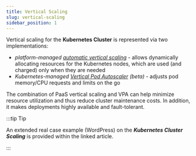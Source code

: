 ```yaml
---
title: Vertical Scaling
slug: vertical-scaling
sidebar_position: 1
---
```


<!-- ## Kubernetes Cluster: Vertical Scaling -->

Vertical scaling for the **Kubernetes Cluster** is represented via two implementations:

- _platform-managed [automatic vertical scaling](/application-setting/scaling-and-clustering/automatic-vertical-scaling)_ - allows dynamically allocating resources for the Kubernetes nodes, which are used (and charged) only when they are needed
- _Kubernetes-managed [Vertical Pod Autoscaler](https://cloud.google.com/kubernetes-engine/docs/concepts/verticalpodautoscaler) (beta)_ - adjusts pod memory/CPU requests and limits on the go

The combination of PaaS vertical scaling and VPA can help minimize resource utilization and thus reduce cluster maintenance costs. In addition, it makes deployments highly available and fault-tolerant.

:::tip Tip

An extended real case example (WordPress) on the **_Kubernetes Cluster Scaling_** is provided within the linked article.

:::
